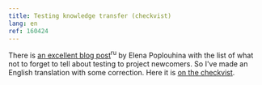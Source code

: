 ```yaml
---
title: Testing knowledge transfer (checkvist)
lang: en
ref: 160424
---
```


There is [an excellent blog post](http://positiveflower.blogspot.in/2016/04/blog-post.html)<sup>ru</sup> by Elena Poplouhina with the list of what not to forget to tell about testing to project newcomers. So I've made an English translation with some correction. Here it is [on the checkvist](https://checkvist.com/checklists/554667-knowledge-transfer).


